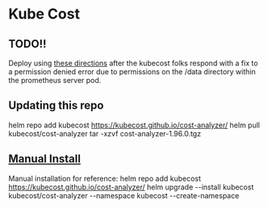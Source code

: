 # Kube Cost

## TODO!!
Deploy using [these directions](https://guide.kubecost.com/hc/en-us/articles/8241029276567-Install-Kubecost-on-Redhat-OpenShift-cluster) after the kubecost folks respond with a fix to a permission denied error due to permissions on the /data directory within the prometheus server pod.

## Updating this repo
helm repo add kubecost https://kubecost.github.io/cost-analyzer/
helm pull kubecost/cost-analyzer
tar -xzvf cost-analyzer-1.96.0.tgz

## [Manual Install](https://guide.kubecost.com/hc/en-us/articles/4407601821207-Installing-Kubecost)

Manual installation for reference:
helm repo add kubecost https://kubecost.github.io/cost-analyzer/
helm upgrade --install kubecost kubecost/cost-analyzer --namespace kubecost --create-namespace
